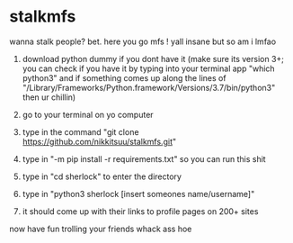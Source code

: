 # stalkmfs
wanna stalk people? bet. here you go mfs ! yall insane but so am i lmfao

1) download python dummy if you dont have it (make sure its version 3+; you can check if you have it by typing into your terminal app "which python3" and if something comes up along the lines of "/Library/Frameworks/Python.framework/Versions/3.7/bin/python3" then ur chillin)

2) go to your terminal on yo computer

3) type in the command "git clone https://github.com/nikkitsuu/stalkmfs.git"

4) type in "-m pip install -r requirements.txt" so you can run this shit

5) type in "cd sherlock" to enter the directory

6) type in "python3 sherlock [insert someones name/username]"

7) it should come up with their links to profile pages on 200+ sites

now have fun trolling your friends whack ass hoe

